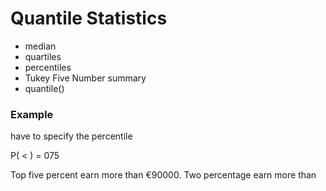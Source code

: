 Quantile Statistics
===========================================
- median
- quartiles
- percentiles
- Tukey Five Number summary
- quantile()

### Example
have to specify the percentile

P( < ) = 075

Top five percent earn more than €90000.
Two percentage earn more than 
